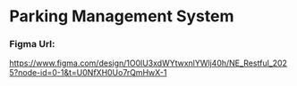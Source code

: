 # Parking Management System


### Figma Url:

https://www.figma.com/design/1O0lU3xdWYtwxnlYWlj40h/NE_Restful_2025?node-id=0-1&t=U0NfXH0Uo7rQmHwX-1
